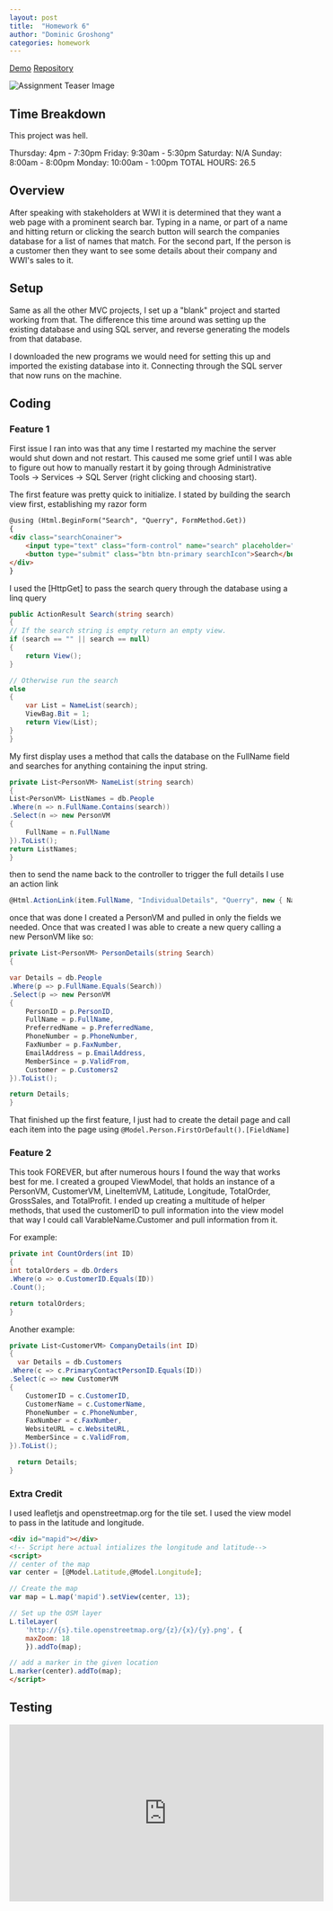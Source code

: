 ```yaml
---
layout: post
title:  "Homework 6"
author: "Dominic Groshong"
categories: homework
---
```

<a href="/homework/2018/11/07/homework-6.html#demo" class="btn">Demo</a>
<a href="https://github.com/xzonos/xzonos.github.io/tree/master/HW5" class="btn" target="_blank_">Repository</a>

<!-- This image gets pulled into the blog post page. Purposefully hidden on the actual blog page. -->
<div class="hide">
	<img alt="Assignment Teaser Image" src="/assets/imgs/assignSixTeaser.jpg">
</div>

Time Breakdown
------
This project was hell.

Thursday: 4pm - 7:30pm
Friday: 9:30am - 5:30pm
Saturday: N/A
Sunday: 8:00am - 8:00pm
Monday: 10:00am - 1:00pm
TOTAL HOURS: 26.5

Overview
------
After speaking with stakeholders at WWI it is determined that they want a web page with a prominent search bar. Typing in a name, or part of a name and hitting return or clicking the search button will search the companies database for a list of names that match. For the second part, If the person is a customer then they want to see some details about their company and WWI's sales to it.

Setup
------
Same as all the other MVC projects, I set up a "blank" project and started working from that. The difference this time around was setting up the existing database and using SQL server, and reverse generating the models from that database.

I downloaded the new programs we would need for setting this up and imported the existing database into it. Connecting through the SQL server that now runs on the machine.

Coding
-------
### Feature 1
First issue I ran into was that any time I restarted my machine the server would shut down and not restart. This caused me some grief until I was able to figure out how to manually restart it by going through Administrative Tools -> Services -> SQL Server  (right clicking and choosing start).

The first feature was pretty quick to initialize. I stated by building the search view first, establishing my razor form

```Html
@using (Html.BeginForm("Search", "Querry", FormMethod.Get))
{
<div class="searchConainer">
	<input type="text" class="form-control" name="search" placeholder="Enter Name" required>
	<button type="submit" class="btn btn-primary searchIcon">Search</button>
</div>
}
```
I used the [HttpGet] to pass the search query through the database using a linq query
```csharp
public ActionResult Search(string search)
{
// If the search string is empty return an empty view.
if (search == "" || search == null)
{
	return View();
}

// Otherwise run the search
else
{
	var List = NameList(search);
	ViewBag.Bit = 1;
	return View(List);
}
}
```
My first display uses a method that calls the database on the FullName field and searches for anything containing the input string.
```csharp
private List<PersonVM> NameList(string search)
{
List<PersonVM> ListNames = db.People
.Where(n => n.FullName.Contains(search))
.Select(n => new PersonVM
{
	FullName = n.FullName
}).ToList();
return ListNames;
}
```
then to send the name back to the controller to trigger the full details I use an action link
```csharp
@Html.ActionLink(item.FullName, "IndividualDetails", "Querry", new { Name = item.FullName }, new { @class = "searchItem" })
```
once that was done I created a PersonVM and pulled in only the fields we needed. Once that was created I was able to create a new query calling a new PersonVM like so:
```csharp
private List<PersonVM> PersonDetails(string Search)
{

var Details = db.People
.Where(p => p.FullName.Equals(Search))
.Select(p => new PersonVM
{
	PersonID = p.PersonID,
	FullName = p.FullName,
	PreferredName = p.PreferredName,
	PhoneNumber = p.PhoneNumber,
	FaxNumber = p.FaxNumber,
	EmailAddress = p.EmailAddress,
	MemberSince = p.ValidFrom,
	Customer = p.Customers2
}).ToList();

return Details;
}
```
That finished up the first feature, I just had to create the detail page and call each item into the page using ```@Model.Person.FirstOrDefault().[FieldName]```

### Feature 2
This took FOREVER, but after numerous hours I found the way that works best for me. I created a grouped ViewModel, that holds an instance of a PersonVM, CustomerVM, LineItemVM, Latitude, Longitude, TotalOrder, GrossSales, and TotalProfit. I ended up creating a multitude of helper methods, that used the customerID to pull information into the view model that way I could call VarableName.Customer and pull information from it.

For example:
```csharp
private int CountOrders(int ID)
{
int totalOrders = db.Orders
.Where(o => o.CustomerID.Equals(ID))
.Count();

return totalOrders;
}
```
Another example:
```csharp
private List<CustomerVM> CompanyDetails(int ID)
{
  var Details = db.Customers
.Where(c => c.PrimaryContactPersonID.Equals(ID))
.Select(c => new CustomerVM
{
	CustomerID = c.CustomerID,
	CustomerName = c.CustomerName,
	PhoneNumber = c.PhoneNumber,
	FaxNumber = c.FaxNumber,
	WebsiteURL = c.WebsiteURL,
	MemberSince = c.ValidFrom,
}).ToList();

  return Details;
}
```
### Extra Credit
I used leafletjs and openstreetmap.org for the tile set. I used the view model to pass in the latitude and longitude.

```Html
<div id="mapid"></div>
<!-- Script here actual intializes the longitude and latitude-->
<script>
// center of the map
var center = [@Model.Latitude,@Model.Longitude];

// Create the map
var map = L.map('mapid').setView(center, 13);

// Set up the OSM layer
L.tileLayer(
	'http://{s}.tile.openstreetmap.org/{z}/{x}/{y}.png', {
	maxZoom: 18
	}).addTo(map);

// add a marker in the given location
L.marker(center).addTo(map);
</script>
```

Testing
-------
<div id="demo"></div>

<iframe width="560" height="315" src="https://www.youtube.com/embed/TSRvEqXBWLE?rel=0&amp;ecver=1" frameborder="0" allow="accelerometer; autoplay; encrypted-media; gyroscope; picture-in-picture" allowfullscreen></iframe>
